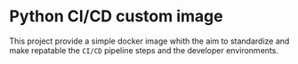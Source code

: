 # Python CI/CD custom image

This project provide a simple docker image whith the aim to
standardize and make repatable the `CI/CD` pipeline steps and the developer environments.
